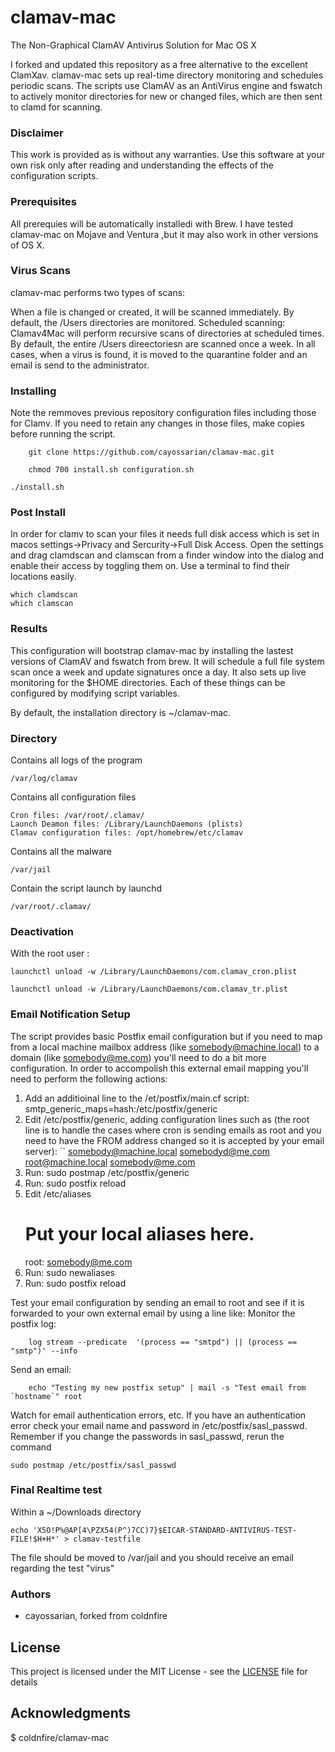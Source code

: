 
# clamav-mac

The Non-Graphical ClamAV Antivirus Solution for Mac OS X

I forked and updated this repository as a free alternative to the excellent ClamXav. clamav-mac sets up real-time directory monitoring and schedules periodic scans. The scripts use ClamAV as an AntiVirus engine and fswatch to actively monitor directories for new or changed files, which are then sent to clamd for scanning.

### Disclaimer
This work is provided as is without any warranties.  Use this software at your own risk only after reading and understanding the effects of the configuration scripts.

### Prerequisites

All prerequies will be automatically installedi with Brew. I have tested clamav-mac on Mojave and Ventura ,but it may also work in other versions of OS X.

### Virus Scans

clamav-mac performs two types of scans:

When a file is changed or created, it will be scanned immediately. By default, the /Users directories are monitored.
Scheduled scanning: Clamav4Mac will perform recursive scans of directories at scheduled times. By default, the entire /Users direectoriesn are scanned once a week.
In all cases, when a virus is found, it is moved to the quarantine folder and an email is send to the administrator.

### Installing
Note the remmoves previous repository configuration files including those for Clamv.  If you need to retain any changes in those files, make copies before running the script.

```
    git clone https://github.com/cayossarian/clamav-mac.git
```

```
    chmod 700 install.sh configuration.sh
```

```
./install.sh
```
### Post Install
In order for clamv to scan your files it needs full disk access which is set in macos settings->Privacy and Sercurity->Full Disk Access.  Open the settings and drag clamdscan and clamscan from a finder window into the dialog and enable their access by toggling them on.  Use a terminal to find their locations easily.

    which clamdscan
    which clamscan

### Results 
This configuration  will bootstrap clamav-mac by installing the lastest versions of ClamAV and fswatch from brew. It will schedule a full file system scan once a week and update signatures once a day. It also sets up live monitoring for the $HOME directories. Each of these things can be configured by modifying script variables.

By default, the installation directory is ~/clamav-mac.

### Directory

Contains all logs of the program

```
/var/log/clamav
```

Contains all configuration files

```
Cron files: /var/root/.clamav/
Launch Deamon files: /Library/LaunchDaemons (plists)
Clamav configuration files: /opt/homebrew/etc/clamav

```

Contains all the malware

```
/var/jail
```

Contain the script launch by launchd

```
/var/root/.clamav/
```

### Deactivation

With the root user :


    launchctl unload -w /Library/LaunchDaemons/com.clamav_cron.plist

    launchctl unload -w /Library/LaunchDaemons/com.clamav_tr.plist

### Email Notification Setup
The script provides basic Postfix email configuration but if you need to map from a local machine mailbox address (like somebody@machine.local) to a domain (like somebody@me.com) you'll need to do a bit more configuration. In order to accompolish this external email mapping you'll need to perform the following actions:
1) Add an additioinal line to the /et/postfix/main.cf script:  
	smtp_generic_maps=hash:/etc/postfix/generic 
2) Edit /etc/postfix/generic, adding configuration lines such as (the root line is to handle the cases where cron is sending emails as root and you need to have the FROM address changed so it is accepted by your email server):  ``
	somebody@machine.local somebodyd@me.com 
	root@machine.local somebody@me.com 
3) Run: 
    sudo postmap /etc/postfix/generic
4) Run: 
    sudo postfix reload
5) Edit /etc/aliases 
	# Put your local aliases here.
	root: somebody@me.com
6) Run: 
    sudo newaliases
7) Run: 
    sudo postfix reload

Test your email configuration by sending an email to root and see if it is forwarded to your own external email by using a line like:
Monitor the postfix log: 

		log stream --predicate  '(process == "smtpd") || (process == "smtp")' --info

Send an email:

		echo "Testing my new postfix setup" | mail -s "Test email from `hostname`" root


Watch for email authentication errors, etc.  If you have an authentication error check your email name and password in /etc/postfix/sasl_passwd.
Remember if you change the passwords in sasl_passwd, rerun the command

    sudo postmap /etc/postfix/sasl_passwd


### Final Realtime test
Within a ~/Downloads directory

    echo 'X5O!P%@AP[4\PZX54(P^)7CC)7}$EICAR-STANDARD-ANTIVIRUS-TEST-FILE!$H+H*' > clamav-testfile

The file should be moved to /var/jail and you should receive an email regarding the test "virus"

### Authors

* cayossarian, forked from coldnfire

## License

This project is licensed under the MIT License - see the [LICENSE](LICENSE) file for details

## Acknowledgments

$ coldnfire/clamav-mac

